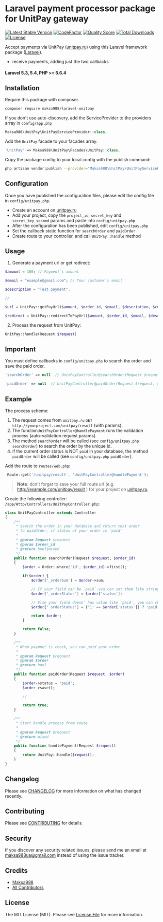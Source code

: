 # Laravel payment processor package for UnitPay gateway

[![Latest Stable Version](https://poser.pugx.org/maksa988/laravel-unitpay/v/stable)](https://packagist.org/packages/maksa988/laravel-unitpay)
[![CodeFactor](https://www.codefactor.io/repository/github/maksa988/laravel-unitpay/badge)](https://www.codefactor.io/repository/github/maksa988/laravel-unitpay)
[![Quality Score](https://img.shields.io/scrutinizer/g/maksa988/laravel-unitpay.svg?style=flat-square)](https://scrutinizer-ci.com/g/maksa988/laravel-unitpay)
[![Total Downloads](https://img.shields.io/packagist/dt/maksa988/laravel-unitpay.svg?style=flat-square)](https://packagist.org/packages/maksa988/laravel-unitpay)
[![License](https://poser.pugx.org/maksa988/laravel-unitpay/license)](https://packagist.org/packages/maksa988/laravel-unitpay)

Accept payments via UnitPay ([unitpay.ru](https://unitpay.ru/)) using this Laravel framework package ([Laravel](https://laravel.com)).

- receive payments, adding just the two callbacks

#### Laravel 5.3, 5.4, PHP >= 5.6.4

## Installation

Require this package with composer.

``` bash
composer require maksa988/laravel-unitpay
```

If you don't use auto-discovery, add the ServiceProvider to the providers array in `config/app.php`

```php
Maksa988\UnitPay\UnitPayServiceProvider::class,
```

Add the `UnitPay` facade to your facades array:

```php
'UnitPay' => Maksa988\UnitPay\Facades\UnitPay::class,
```

Copy the package config to your local config with the publish command:
``` bash
php artisan vendor:publish --provider="Maksa988\UnitPay\UnitPayServiceProvider"
```

## Configuration

Once you have published the configuration files, please edit the config file in `config/unitpay.php`.

- Create an account on [unitpay.ru](http://unitpay.ru)
- Add your project, copy the `project_id`, `secret_key` and `secret_key_second` params and paste into `config/unitpay.php`
- After the configuration has been published, edit `config/unitpay.php`
- Set the callback static function for `searchOrder` and `paidOrder`
- Create route to your controller, and call `UnitPay::handle` method
 
## Usage

1) Generate a payment url or get redirect:

```php
$amount = 100; // Payment`s amount

$email = "example@gmail.com"; // Your customer`s email

$description = "Test payment";

//

$url = UnitPay::getPayUrl($amount, $order_id, $email, $description, $currency);

$redirect = UnitPay::redirectToPayUrl($amount, $order_id, $email, $description, $currency);
```

2) Process the request from UnitPay:
``` php
UnitPay::handle(Request $request)
```

## Important

You must define callbacks in `config/unitpay.php` to search the order and save the paid order.


``` php
'searchOrder' => null  // UnitPayController@searchOrder(Request $request)
```

``` php
'paidOrder' => null  // UnitPayController@paidOrder(Request $request, $order)
```

## Example

The process scheme:

1. The request comes from `unitpay.ru` `GET` `http://yourproject.com/unitpay/result` (with params).
2. The function`UnitPayController@handlePayment` runs the validation process (auto-validation request params).
3. The method `searchOrder` will be called (see `config/unitpay.php` `searchOrder`) to search the order by the unique id.
4. If the current order status is NOT `paid` in your database, the method `paidOrder` will be called (see `config/unitpay.php` `paidOrder`).

Add the route to `routes/web.php`:
``` php
 Route::get('/unitpay/result', 'UnitPayController@handlePayment');
```

> **Note:**
don't forget to save your full route url (e.g. http://example.com/unitpay/result ) for your project on [unitpay.ru](unitpay.ru).

Create the following controller: `/app/Http/Controllers/UnitPayController.php`:

``` php
class UnitPayController extends Controller
{
    /**
     * Search the order in your database and return that order
     * to paidOrder, if status of your order is 'paid'
     *
     * @param Request $request
     * @param $order_id
     * @return bool|mixed
     */
    public function searchOrder(Request $request, $order_id)
    {
        $order = Order::where('id', $order_id)->first();

        if($order) {
            $order['_orderSum'] = $order->sum;

            // If your field can be `paid` you can set them like string
            $order['_orderStatus'] = $order['status'];

            // Else your field doesn` has value like 'paid', you can change this value
            $order['_orderStatus'] = ('1' == $order['status']) ? 'paid' : false;

            return $order;
        }

        return false;
    }

    /**
     * When paymnet is check, you can paid your order
     *
     * @param Request $request
     * @param $order
     * @return bool
     */
    public function paidOrder(Request $request, $order)
    {
        $order->status = 'paid';
        $order->save();

        //

        return true;
    }

    /**
     * Start handle process from route
     *
     * @param Request $request
     * @return mixed
     */
    public function handlePayment(Request $request)
    {
        return UnitPay::handle($request);
    }
}
```


## Changelog

Please see [CHANGELOG](CHANGELOG.md) for more information on what has changed recently.

## Contributing

Please see [CONTRIBUTING](CONTRIBUTING.md) for details.

## Security

If you discover any security related issues, please send me an email at maksa988ua@gmail.com instead of using the issue tracker.

## Credits

- [Maksa988](https://github.com/maksa988)
- [All Contributors](../../contributors)

## License

The MIT License (MIT). Please see [License File](LICENSE.md) for more information.
